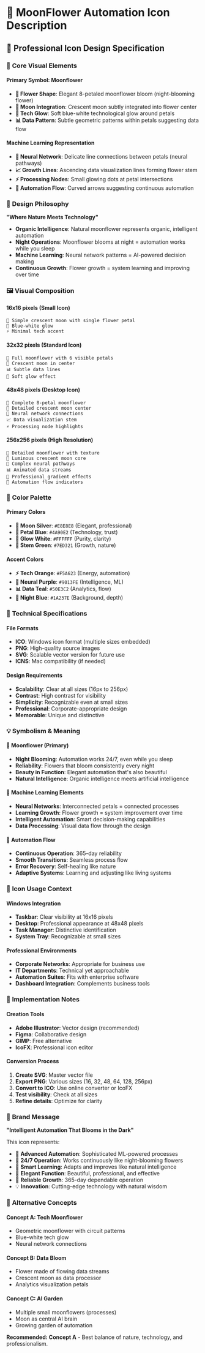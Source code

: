 # 🌙 MoonFlower Automation Icon Description

## 🎨 Professional Icon Design Specification

### 🌙 **Core Visual Elements**

#### **Primary Symbol: Moonflower**
- **🌸 Flower Shape**: Elegant 8-petaled moonflower bloom (night-blooming flower)
- **🌙 Moon Integration**: Crescent moon subtly integrated into flower center
- **💫 Tech Glow**: Soft blue-white technological glow around petals
- **📊 Data Pattern**: Subtle geometric patterns within petals suggesting data flow

#### **Machine Learning Representation**
- **🧠 Neural Network**: Delicate line connections between petals (neural pathways)
- **📈 Growth Lines**: Ascending data visualization lines forming flower stem
- **⚡ Processing Nodes**: Small glowing dots at petal intersections
- **🔄 Automation Flow**: Curved arrows suggesting continuous automation

### 🎯 **Design Philosophy**

**"Where Nature Meets Technology"**
- **Organic Intelligence**: Natural moonflower represents organic, intelligent automation
- **Night Operations**: Moonflower blooms at night = automation works while you sleep
- **Machine Learning**: Neural network patterns = AI-powered decision making
- **Continuous Growth**: Flower growth = system learning and improving over time

### 🖼️ **Visual Composition**

#### **16x16 pixels (Small Icon)**
```
🌙 Simple crescent moon with single flower petal
💙 Blue-white glow
⚡ Minimal tech accent
```

#### **32x32 pixels (Standard Icon)**
```
🌸 Full moonflower with 6 visible petals
🌙 Crescent moon in center
📊 Subtle data lines
💫 Soft glow effect
```

#### **48x48 pixels (Desktop Icon)**
```
🌸 Complete 8-petal moonflower
🌙 Detailed crescent moon center
🧠 Neural network connections
📈 Data visualization stem
⚡ Processing node highlights
```

#### **256x256 pixels (High Resolution)**
```
🌸 Detailed moonflower with texture
🌙 Luminous crescent moon core
🧠 Complex neural pathways
📊 Animated data streams
💫 Professional gradient effects
🔄 Automation flow indicators
```

### 🎨 **Color Palette**

#### **Primary Colors**
- **🌙 Moon Silver**: `#E8E8E8` (Elegant, professional)
- **🌸 Petal Blue**: `#4A90E2` (Technology, trust)
- **💫 Glow White**: `#FFFFFF` (Purity, clarity)
- **🌿 Stem Green**: `#7ED321` (Growth, nature)

#### **Accent Colors**
- **⚡ Tech Orange**: `#F5A623` (Energy, automation)
- **🧠 Neural Purple**: `#9013FE` (Intelligence, ML)
- **📊 Data Teal**: `#50E3C2` (Analytics, flow)
- **🌃 Night Blue**: `#1A237E` (Background, depth)

### 🔧 **Technical Specifications**

#### **File Formats**
- **ICO**: Windows icon format (multiple sizes embedded)
- **PNG**: High-quality source images
- **SVG**: Scalable vector version for future use
- **ICNS**: Mac compatibility (if needed)

#### **Design Requirements**
- **Scalability**: Clear at all sizes (16px to 256px)
- **Contrast**: High contrast for visibility
- **Simplicity**: Recognizable even at small sizes
- **Professional**: Corporate-appropriate design
- **Memorable**: Unique and distinctive

### 💡 **Symbolism & Meaning**

#### **🌙 Moonflower (Primary)**
- **Night Blooming**: Automation works 24/7, even while you sleep
- **Reliability**: Flowers that bloom consistently every night
- **Beauty in Function**: Elegant automation that's also beautiful
- **Natural Intelligence**: Organic intelligence meets artificial intelligence

#### **🧠 Machine Learning Elements**
- **Neural Networks**: Interconnected petals = connected processes
- **Learning Growth**: Flower growth = system improvement over time
- **Intelligent Automation**: Smart decision-making capabilities
- **Data Processing**: Visual data flow through the design

#### **🔄 Automation Flow**
- **Continuous Operation**: 365-day reliability
- **Smooth Transitions**: Seamless process flow
- **Error Recovery**: Self-healing like nature
- **Adaptive Systems**: Learning and adjusting like living systems

### 🎯 **Icon Usage Context**

#### **Windows Integration**
- **Taskbar**: Clear visibility at 16x16 pixels
- **Desktop**: Professional appearance at 48x48 pixels
- **Task Manager**: Distinctive identification
- **System Tray**: Recognizable at small sizes

#### **Professional Environments**
- **Corporate Networks**: Appropriate for business use
- **IT Departments**: Technical yet approachable
- **Automation Suites**: Fits with enterprise software
- **Dashboard Integration**: Complements business tools

### 🚀 **Implementation Notes**

#### **Creation Tools**
- **Adobe Illustrator**: Vector design (recommended)
- **Figma**: Collaborative design
- **GIMP**: Free alternative
- **IcoFX**: Professional icon editor

#### **Conversion Process**
1. **Create SVG**: Master vector file
2. **Export PNG**: Various sizes (16, 32, 48, 64, 128, 256px)
3. **Convert to ICO**: Use online converter or IcoFX
4. **Test visibility**: Check at all sizes
5. **Refine details**: Optimize for clarity

### 🌟 **Brand Message**

**"Intelligent Automation That Blooms in the Dark"**

This icon represents:
- 🤖 **Advanced Automation**: Sophisticated ML-powered processes
- 🌙 **24/7 Operation**: Works continuously like night-blooming flowers
- 🧠 **Smart Learning**: Adapts and improves like natural intelligence
- 🌸 **Elegant Function**: Beautiful, professional, and effective
- 🔄 **Reliable Growth**: 365-day dependable operation
- 💡 **Innovation**: Cutting-edge technology with natural wisdom

### 🎨 **Alternative Concepts**

#### **Concept A: Tech Moonflower**
- Geometric moonflower with circuit patterns
- Blue-white tech glow
- Neural network connections

#### **Concept B: Data Bloom**
- Flower made of flowing data streams
- Crescent moon as data processor
- Analytics visualization petals

#### **Concept C: AI Garden**
- Multiple small moonflowers (processes)
- Moon as central AI brain
- Growing garden of automation

**Recommended: Concept A** - Best balance of nature, technology, and professionalism.